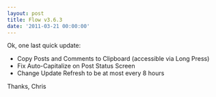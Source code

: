 ```yaml
---
layout: post
title: Flow v3.6.3
date: '2011-03-21 00:00:00'
---
```


Ok, one last quick update:

*   Copy Posts and Comments to Clipboard (accessible via Long Press)
*   Fix Auto-Capitalize on Post Status Screen
*   Change Update Refresh to be at most every 8 hours

Thanks, Chris
